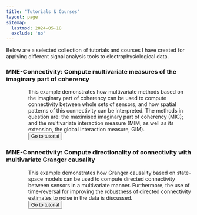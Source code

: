 ```yaml
---
title: "Tutorials & Courses"
layout: page
sitemap:
  lastmod: 2024-05-18
  exclude: 'no'
---
```


<style>
  @media (max-width: 575.98px) {
    .CV-desc {
      padding-left: 20px;
    }
  }

  @media (min-width: 576px) {
    .CV-desc {
      padding-left: 60px;
    }
  }
</style>

Below are a selected collection of tutorials and courses I have created for applying different signal analysis tools to electrophysiological data.

<div>
  <h3 class="CV-header">MNE-Connectivity: Compute multivariate measures of the imaginary part of coherency</h3>
  <p class="CV-desc">
    This example demonstrates how multivariate methods based on the imaginary part of coherency can be used to compute connectivity between whole sets of sensors, and how spatial patterns of this connectivity can be interpreted. The methods in question are: the maximised imaginary part of coherency (MIC); and the multivariate interaction measure (MIM; as well as its extension, the global interaction measure, GIM).
    <br>
    <button onclick="location.href='https://mne.tools/mne-connectivity/stable/auto_examples/mic_mim.html'" class="collapsible">Go to tutorial</button>
  </p>

  <h3 class="CV-header">MNE-Connectivity: Compute directionality of connectivity with multivariate Granger causality</h3>
  <p class="CV-desc">
    This example demonstrates how Granger causality based on state-space models can be used to compute directed connectivity between sensors in a multivariate manner. Furthermore, the use of time-reversal for improving the robustness of directed connectivity estimates to noise in the data is discussed.
    <br>
    <button onclick="location.href='https://mne.tools/mne-connectivity/stable/auto_examples/granger_causality.html'" class="collapsible">Go to tutorial</button>
  </p>
</div>